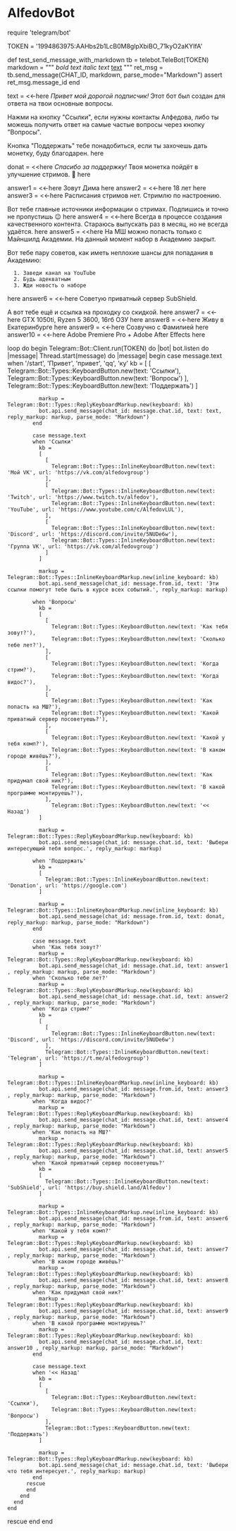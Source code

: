 # AlfedovBot
require 'telegram/bot'

TOKEN = '1994863975:AAHbs2b1LcB0M8glpXbiBO_71kyO2aKYIfA'

def test_send_message_with_markdown
  tb = telebot.TeleBot(TOKEN)
  markdown = """
  *bold text*
  _italic text_
  [text](URL)
  """
  ret_msg = tb.send_message(CHAT_ID, markdown, parse_mode="Markdown")
  assert ret_msg.message_id
end

text = <<-here
*Привет мой дорогой подписчик!*
Этот бот был создан для ответа на твои основные вопросы.

Нажми на кнопку "Ссылки", если нужны контакты Алфедова, либо ты можешь получить ответ на самые частые вопросы через кнопку "Вопросы".

Кнопка "Поддержать" тебе понадобиться, если ты захочешь дать монетку, буду благодарен.
here

donat = <<here
*Спасибо за поддержку!*
Твоя монетка пойдёт в улучшение стримов. 🙂
here

answer1 = <<-here
Зовут Дима
here
answer2 = <<-here
18 лет
here
answer3 = <<-here
Расписания стримов нет. Стримлю по настроению.

Вот тебе главные источники информации о стримах.
Подпишись и точно не пропустишь 😉
here
answer4 = <<-here
Всегда в процессе создания качественного контента.
Стараюсь выпускать раз в месяц, но не всегда удаётся.
here
answer5 = <<here
На МШ можно попасть только с Майншилд Академии. На данный момент набор в Академию закрыт.

Вот тебе пару советов, как иметь неплохие шансы для попадания в Академию:

      1. Заведи канал на YouTube
      2. Будь адекватным
      3. Жди новость о наборе
here
answer6 = <<-here
Советую приватный сервер SubShield.

А вот тебе ещё и ссылка на проходку со скидкой.
here
answer7 = <<-here
GTX 1050ti, Ryzen 5 3600, 16гб ОЗУ
here
answer8 = <<-here
Живу в Екатеринбурге
here
answer9 = <<-here
Созвучно с Фамилией
here
answer10 = <<-here
Adobe Premiere Pro + Adobe After Effects
here

loop do
  begin
    Telegram::Bot::Client.run(TOKEN) do |bot|
      bot.listen do |message|
        Thread.start(message) do |message|
          begin
            case message.text
            when '/start', 'Привет', 'привет', 'qq', 'ку'
              kb = 
              [
                [
                  Telegram::Bot::Types::KeyboardButton.new(text: 'Ссылки'),
                  Telegram::Bot::Types::KeyboardButton.new(text: 'Вопросы')
                ],
                Telegram::Bot::Types::KeyboardButton.new(text: 'Поддержать')
              ]

              markup = Telegram::Bot::Types::ReplyKeyboardMarkup.new(keyboard: kb)
              bot.api.send_message(chat_id: message.chat.id, text: text, reply_markup: markup, parse_mode: "Markdown")
            end
            
            case message.text
            when 'Ссылки'
              kb = 
              [
                [
                  Telegram::Bot::Types::InlineKeyboardButton.new(text: 'Мой VK', url: 'https://vk.com/alfedovgroup')
                ],
                [
                  Telegram::Bot::Types::InlineKeyboardButton.new(text: 'Twitch', url: 'https://www.twitch.tv/alfedov'),
                  Telegram::Bot::Types::InlineKeyboardButton.new(text: 'YouTube', url: 'https://www.youtube.com/c/AlfedovLUL'),
                ],
                [
                  Telegram::Bot::Types::InlineKeyboardButton.new(text: 'Discord', url: 'https://discord.com/invite/5NUDe6w'),
                  Telegram::Bot::Types::InlineKeyboardButton.new(text: 'Группа VK', url: 'https://vk.com/alfedovgroup')
                ]
              ]
              
              markup = Telegram::Bot::Types::InlineKeyboardMarkup.new(inline_keyboard: kb)
              bot.api.send_message(chat_id: message.from.id, text: 'Эти ссылки помогут тебе быть в курсе всех событий.', reply_markup: markup)
              
            when 'Вопросы'
              kb = 
              [
                [
                  Telegram::Bot::Types::KeyboardButton.new(text: 'Как тебя зовут?'),
                  Telegram::Bot::Types::KeyboardButton.new(text: 'Сколько тебе лет?'),
                ],
                [
                  Telegram::Bot::Types::KeyboardButton.new(text: 'Когда стрим?'),
                  Telegram::Bot::Types::KeyboardButton.new(text: 'Когда видос?'),
                ],
                [
                  Telegram::Bot::Types::KeyboardButton.new(text: 'Как попасть на МШ?'),
                  Telegram::Bot::Types::KeyboardButton.new(text: 'Какой приватный сервер посоветуешь?'),
                ],
                [
                  Telegram::Bot::Types::KeyboardButton.new(text: 'Какой у тебя комп?'),
                  Telegram::Bot::Types::KeyboardButton.new(text: 'В каком городе живёшь?'),
                ],
                [
                  Telegram::Bot::Types::KeyboardButton.new(text: 'Как придумал свой ник?'),
                  Telegram::Bot::Types::KeyboardButton.new(text: 'В какой программе монтируешь?'),
                ],
                  Telegram::Bot::Types::KeyboardButton.new(text: '<< Назад')
              ]
              
              markup = Telegram::Bot::Types::ReplyKeyboardMarkup.new(keyboard: kb)
              bot.api.send_message(chat_id: message.chat.id, text: 'Выбери интересующий тебя вопрос.', reply_markup: markup)

            when 'Поддержать'
              kb = 
              [
                Telegram::Bot::Types::InlineKeyboardButton.new(text: 'Donation', url: 'https://google.com')
              ]

              markup = Telegram::Bot::Types::InlineKeyboardMarkup.new(inline_keyboard: kb)
              bot.api.send_message(chat_id: message.from.id, text: donat, reply_markup: markup, parse_mode: "Markdown")
            end

            case message.text
            when 'Как тебя зовут?'
              markup = Telegram::Bot::Types::ReplyKeyboardMarkup.new(keyboard: kb)
              bot.api.send_message(chat_id: message.chat.id, text: answer1 , reply_markup: markup, parse_mode: "Markdown")
            when 'Сколько тебе лет?'
              markup = Telegram::Bot::Types::ReplyKeyboardMarkup.new(keyboard: kb)
              bot.api.send_message(chat_id: message.chat.id, text: answer2 , reply_markup: markup, parse_mode: "Markdown")
            when 'Когда стрим?'
              kb = 
              [
                [
                  Telegram::Bot::Types::InlineKeyboardButton.new(text: 'Discord', url: 'https://discord.com/invite/5NUDe6w')
                ],
                Telegram::Bot::Types::InlineKeyboardButton.new(text: 'Telegram', url: 'https://t.me/alfedovgroup')
              ]

              markup = Telegram::Bot::Types::InlineKeyboardMarkup.new(inline_keyboard: kb)
              bot.api.send_message(chat_id: message.from.id, text: answer3 , reply_markup: markup, parse_mode: "Markdown")
            when 'Когда видос?'
              markup = Telegram::Bot::Types::ReplyKeyboardMarkup.new(keyboard: kb)
              bot.api.send_message(chat_id: message.chat.id, text: answer4 , reply_markup: markup, parse_mode: "Markdown")
            when 'Как попасть на МШ?'
              markup = Telegram::Bot::Types::ReplyKeyboardMarkup.new(keyboard: kb)
              bot.api.send_message(chat_id: message.chat.id, text: answer5 , reply_markup: markup, parse_mode: "Markdown")
            when 'Какой приватный сервер посоветуешь?'
              kb =
              [
                Telegram::Bot::Types::InlineKeyboardButton.new(text: 'SubShield', url: 'https://buy.shield.land/Alfedov')
              ]

              markup = Telegram::Bot::Types::InlineKeyboardMarkup.new(inline_keyboard: kb)
              bot.api.send_message(chat_id: message.from.id, text: answer6 , reply_markup: markup, parse_mode: "Markdown")
            when 'Какой у тебя комп?'
              markup = Telegram::Bot::Types::ReplyKeyboardMarkup.new(keyboard: kb)
              bot.api.send_message(chat_id: message.chat.id, text: answer7 , reply_markup: markup, parse_mode: "Markdown")
            when 'В каком городе живёшь?'
              markup = Telegram::Bot::Types::ReplyKeyboardMarkup.new(keyboard: kb)
              bot.api.send_message(chat_id: message.chat.id, text: answer8 , reply_markup: markup, parse_mode: "Markdown")
            when 'Как придумал свой ник?'
              markup = Telegram::Bot::Types::ReplyKeyboardMarkup.new(keyboard: kb)
              bot.api.send_message(chat_id: message.chat.id, text: answer9 , reply_markup: markup, parse_mode: "Markdown")
            when 'В какой программе монтируешь?'
              markup = Telegram::Bot::Types::ReplyKeyboardMarkup.new(keyboard: kb)
              bot.api.send_message(chat_id: message.chat.id, text: answer10 , reply_markup: markup, parse_mode: "Markdown")
            end

            case message.text
            when '<< Назад'
              kb = 
              [
                [
                  Telegram::Bot::Types::KeyboardButton.new(text: 'Ссылки'),
                  Telegram::Bot::Types::KeyboardButton.new(text: 'Вопросы')
                ],
                Telegram::Bot::Types::KeyboardButton.new(text: 'Поддержать')
              ]

              markup = Telegram::Bot::Types::ReplyKeyboardMarkup.new(keyboard: kb)
              bot.api.send_message(chat_id: message.chat.id, text: 'Выбери что тебя интересует.', reply_markup: markup)
            end
          rescue
          end
        end
      end
    end
  rescue
  end
end
